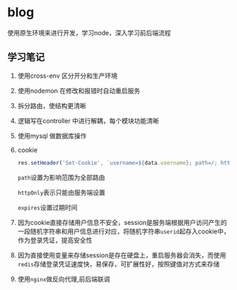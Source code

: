 # blog
使用原生环境来进行开发，学习node，深入学习前后端流程

## 学习笔记
1. 使用cross-env 区分开分和生产环境

2. 使用nodemon 在修改和报错时自动重启服务

3. 拆分路由，使结构更清晰

4. 逻辑写在controller 中进行解耦，每个模块功能清晰

5. 使用mysql 做数据库操作

6. cookie

    ```javascript
    res.setHeader('Set-Cookie', `username=${data.username}; path=/; httpOnly; expires=${getCookieExpires()}`)
    ```

    `path`设置为影响范围为全部路由

    `httpOnly`表示只能由服务端设置

    `expires`设置过期时间

7. 因为cookie直接存储用户信息不安全，session是服务端根据用户访问产生的一段随机字符串和用户信息进行对应，将随机字符串`userid`起存入cookie中，作为登录凭证，提高安全性

8. 因为直接使用变量来存储session是存在硬盘上，重启服务器会消失，而使用`redis`存储登录凭证速度快，易保存，可扩展性好，按照键值对方式来存储

9. 使用`nginx`做反向代理,前后端联调

